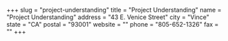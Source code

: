 +++
slug = "project-understanding"
title = "Project Understanding"
name = "Project Understanding"
address = "43 E. Venice Street"
city = "Vince"
state = "CA"
postal = "93001"
website = ""
phone = "805-652-1326"
fax = ""
+++

